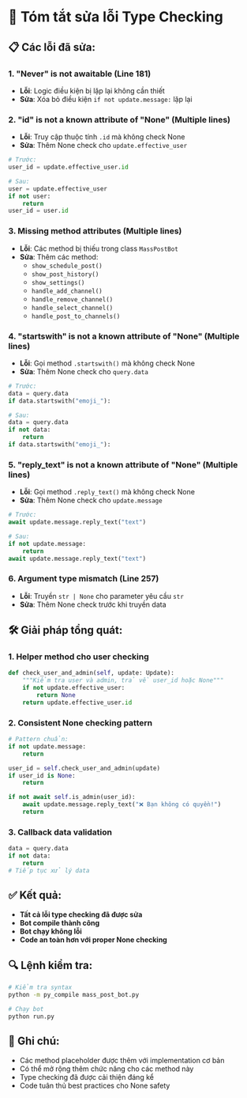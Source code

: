 # 🔧 Tóm tắt sửa lỗi Type Checking

## 📋 Các lỗi đã sửa:

### 1. **"Never" is not awaitable** (Line 181)
- **Lỗi**: Logic điều kiện bị lặp lại không cần thiết
- **Sửa**: Xóa bỏ điều kiện `if not update.message:` lặp lại

### 2. **"id" is not a known attribute of "None"** (Multiple lines)
- **Lỗi**: Truy cập thuộc tính `.id` mà không check None
- **Sửa**: Thêm None check cho `update.effective_user`
```python
# Trước:
user_id = update.effective_user.id

# Sau:
user = update.effective_user
if not user:
    return
user_id = user.id
```

### 3. **Missing method attributes** (Multiple lines)
- **Lỗi**: Các method bị thiếu trong class `MassPostBot`
- **Sửa**: Thêm các method:
  - `show_schedule_post()`
  - `show_post_history()`
  - `show_settings()`
  - `handle_add_channel()`
  - `handle_remove_channel()`
  - `handle_select_channel()`
  - `handle_post_to_channels()`

### 4. **"startswith" is not a known attribute of "None"** (Multiple lines)
- **Lỗi**: Gọi method `.startswith()` mà không check None
- **Sửa**: Thêm None check cho `query.data`
```python
# Trước:
data = query.data
if data.startswith("emoji_"):

# Sau:
data = query.data
if not data:
    return
if data.startswith("emoji_"):
```

### 5. **"reply_text" is not a known attribute of "None"** (Multiple lines)
- **Lỗi**: Gọi method `.reply_text()` mà không check None
- **Sửa**: Thêm None check cho `update.message`
```python
# Trước:
await update.message.reply_text("text")

# Sau:
if not update.message:
    return
await update.message.reply_text("text")
```

### 6. **Argument type mismatch** (Line 257)
- **Lỗi**: Truyền `str | None` cho parameter yêu cầu `str`
- **Sửa**: Thêm None check trước khi truyền data

## 🛠️ Giải pháp tổng quát:

### 1. **Helper method cho user checking**
```python
def check_user_and_admin(self, update: Update):
    """Kiểm tra user và admin, trả về user_id hoặc None"""
    if not update.effective_user:
        return None
    return update.effective_user.id
```

### 2. **Consistent None checking pattern**
```python
# Pattern chuẩn:
if not update.message:
    return

user_id = self.check_user_and_admin(update)
if user_id is None:
    return

if not await self.is_admin(user_id):
    await update.message.reply_text("❌ Bạn không có quyền!")
    return
```

### 3. **Callback data validation**
```python
data = query.data
if not data:
    return
# Tiếp tục xử lý data
```

## ✅ Kết quả:
- **Tất cả lỗi type checking đã được sửa**
- **Bot compile thành công** 
- **Bot chạy không lỗi**
- **Code an toàn hơn với proper None checking**

## 🔍 Lệnh kiểm tra:
```bash
# Kiểm tra syntax
python -m py_compile mass_post_bot.py

# Chạy bot
python run.py
```

## 📝 Ghi chú:
- Các method placeholder được thêm với implementation cơ bản
- Có thể mở rộng thêm chức năng cho các method này
- Type checking đã được cải thiện đáng kể
- Code tuân thủ best practices cho None safety 